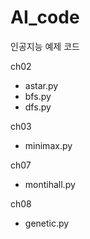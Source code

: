 # AI_code
인공지능 예제 코드

ch02
* astar.py
* bfs.py
* dfs.py

ch03
* minimax.py

ch07
* montihall.py

ch08
* genetic.py


